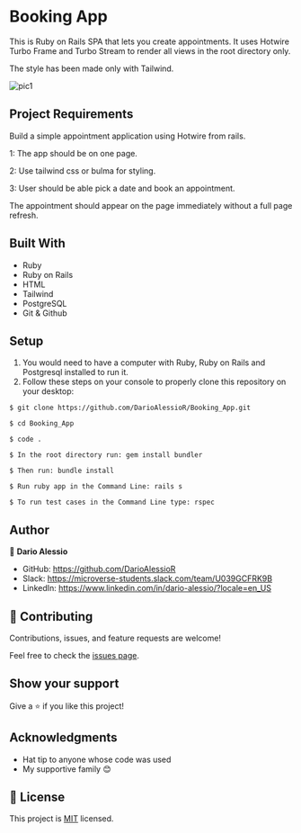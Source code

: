 # Booking App

This is Ruby on Rails SPA that lets you create appointments. It uses
Hotwire Turbo Frame and Turbo Stream to render all views in the root directory only.

The style has been made only with Tailwind.

![pic1](/assets/images/pic1.png)

## Project Requirements

Build a simple appointment application using Hotwire from rails.

 1: The app should be on one page. 
 
 2: Use tailwind css or bulma for styling. 
 
 3: User should be able pick a date and book an appointment. 
 
 The appointment should appear on the page immediately without a full page refresh. 

## Built With

- Ruby
- Ruby on Rails
- HTML
- Tailwind
- PostgreSQL
- Git & Github

## Setup

1. You would need to have a computer with Ruby, Ruby on Rails and Postgresql installed to run it.
2. Follow these steps on your console to properly clone this repository on your desktop:

```
$ git clone https://github.com/DarioAlessioR/Booking_App.git

$ cd Booking_App

$ code .

$ In the root directory run: gem install bundler

$ Then run: bundle install

$ Run ruby app in the Command Line: rails s

$ To run test cases in the Command Line type: rspec
```

## Author

👤 **Dario Alessio**

- GitHub: https://github.com/DarioAlessioR
- Slack: https://microverse-students.slack.com/team/U039GCFRK9B
- LinkedIn: https://www.linkedin.com/in/dario-alessio/?locale=en_US

## 🤝 Contributing

Contributions, issues, and feature requests are welcome!

Feel free to check the [issues page](../../issues/).

## Show your support

Give a ⭐️ if you like this project!

## Acknowledgments

- Hat tip to anyone whose code was used
- My supportive family 😊

## 📝 License

This project is [MIT](./LICENSE.md) licensed.